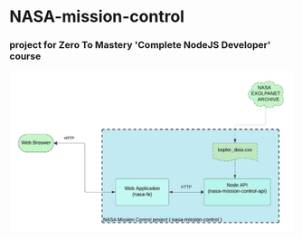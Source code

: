 # NASA-mission-control
### project for Zero To Mastery 'Complete NodeJS Developer' course

![Diagram](./diagram.jpeg)

